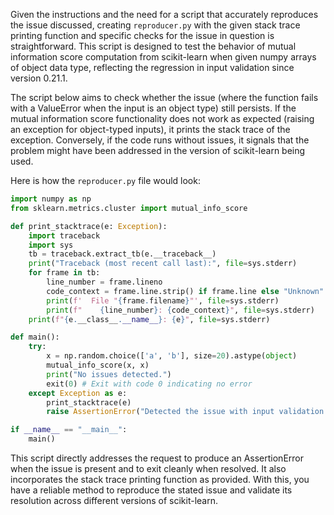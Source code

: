 Given the instructions and the need for a script that accurately reproduces the issue discussed, creating `reproducer.py` with the given stack trace printing function and specific checks for the issue in question is straightforward. This script is designed to test the behavior of mutual information score computation from scikit-learn when given numpy arrays of object data type, reflecting the regression in input validation since version 0.21.1.

The script below aims to check whether the issue (where the function fails with a ValueError when the input is an object type) still persists. If the mutual information score functionality does not work as expected (raising an exception for object-typed inputs), it prints the stack trace of the exception. Conversely, if the code runs without issues, it signals that the problem might have been addressed in the version of scikit-learn being used.

Here is how the `reproducer.py` file would look:

```python
import numpy as np
from sklearn.metrics.cluster import mutual_info_score

def print_stacktrace(e: Exception):
    import traceback
    import sys
    tb = traceback.extract_tb(e.__traceback__)
    print("Traceback (most recent call last):", file=sys.stderr)
    for frame in tb:
        line_number = frame.lineno
        code_context = frame.line.strip() if frame.line else "Unknown"
        print(f'  File "{frame.filename}"', file=sys.stderr)
        print(f"    {line_number}: {code_context}", file=sys.stderr)
    print(f"{e.__class__.__name__}: {e}", file=sys.stderr)

def main():
    try:
        x = np.random.choice(['a', 'b'], size=20).astype(object)
        mutual_info_score(x, x)
        print("No issues detected.")
        exit(0) # Exit with code 0 indicating no error
    except Exception as e:
        print_stacktrace(e)
        raise AssertionError("Detected the issue with input validation of clustering metrics.")

if __name__ == "__main__":
    main()
```

This script directly addresses the request to produce an AssertionError when the issue is present and to exit cleanly when resolved. It also incorporates the stack trace printing function as provided. With this, you have a reliable method to reproduce the stated issue and validate its resolution across different versions of scikit-learn.